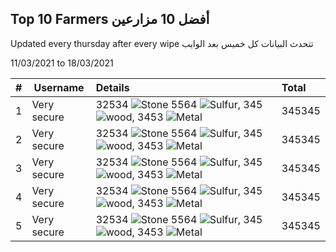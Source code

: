 ## Top 10 Farmers أفضل 10 مزارعين

Updated every thursday after every wipe تتحدث البيانات كل خميس بعد الوايب

11/03/2021 to 18/03/2021

| #    | Username            | Details                             |  Total |
|-----------:|---------------------|:-----------------------------------------|:-----|
| 1  | Very secure         | 32534 ![Stone](https://i.imgur.com/yWuU5wX.png) 5564 ![Sulfur](https://i.imgur.com/qIHMHQf.png), 345 ![wood](https://i.imgur.com/ukswZN1.png), 3453 ![Metal](https://i.imgur.com/HhkZJFa.png)                 | 345345 |
| 2  | Very secure         | 32534 ![Stone](https://i.imgur.com/yWuU5wX.png) 5564 ![Sulfur](https://i.imgur.com/qIHMHQf.png), 345 ![wood](https://i.imgur.com/ukswZN1.png), 3453 ![Metal](https://i.imgur.com/HhkZJFa.png)                 | 345345 |
| 3  | Very secure         | 32534 ![Stone](https://i.imgur.com/yWuU5wX.png) 5564 ![Sulfur](https://i.imgur.com/qIHMHQf.png), 345 ![wood](https://i.imgur.com/ukswZN1.png), 3453 ![Metal](https://i.imgur.com/HhkZJFa.png)                 | 345345 |
| 4  | Very secure         | 32534 ![Stone](https://i.imgur.com/yWuU5wX.png) 5564 ![Sulfur](https://i.imgur.com/qIHMHQf.png), 345 ![wood](https://i.imgur.com/ukswZN1.png), 3453 ![Metal](https://i.imgur.com/HhkZJFa.png)                 | 345345 |
| 5  | Very secure         | 32534 ![Stone](https://i.imgur.com/yWuU5wX.png) 5564 ![Sulfur](https://i.imgur.com/qIHMHQf.png), 345 ![wood](https://i.imgur.com/ukswZN1.png), 3453 ![Metal](https://i.imgur.com/HhkZJFa.png)                 | 345345 |
